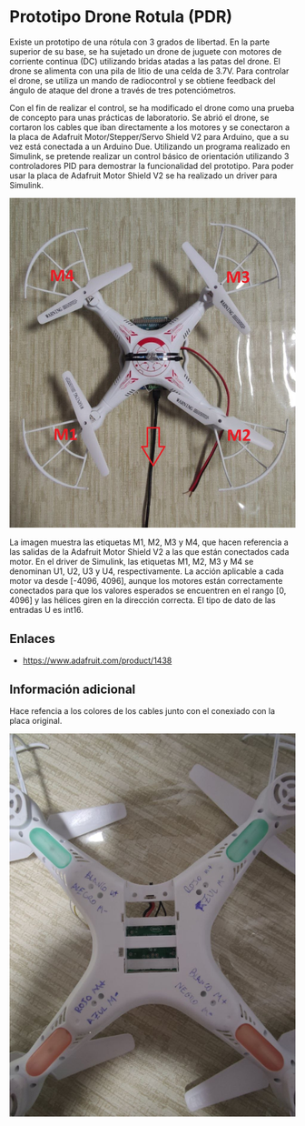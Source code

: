 # Prototipo Drone Rotula (PDR)

Existe un prototipo de una rótula con 3 grados de libertad. En la parte superior de su base, se ha sujetado un drone de juguete con motores de corriente continua (DC) utilizando bridas atadas a las patas del drone. El drone se alimenta con una pila de litio de una celda de 3.7V. Para controlar el drone, se utiliza un mando de radiocontrol y se obtiene feedback del ángulo de ataque del drone a través de tres potenciómetros.

Con el fin de realizar el control, se ha modificado el drone como una prueba de concepto para unas prácticas de laboratorio. Se abrió el drone, se cortaron los cables que iban directamente a los motores y se conectaron a la placa de Adafruit Motor/Stepper/Servo Shield V2 para Arduino, que a su vez está conectada a un Arduino Due. Utilizando un programa realizado en Simulink, se pretende realizar un control básico de orientación utilizando 3 controladores PID para demostrar la funcionalidad del prototipo. Para poder usar la placa de Adafruit Motor Shield V2 se ha realizado un driver para Simulink.

![](img/drone_vista_superior.jpg)

La imagen muestra las etiquetas M1, M2, M3 y M4, que hacen referencia a las salidas de la Adafruit Motor Shield V2 a las que están conectados cada motor. En el driver de Simulink, las etiquetas M1, M2, M3 y M4 se denominan U1, U2, U3 y U4, respectivamente. La acción aplicable a cada motor va desde [-4096, 4096], aunque los motores están correctamente conectados para que los valores esperados se encuentren en el rango [0, 4096] y las hélices giren en la dirección correcta. El tipo de dato de las entradas U es int16.

## Enlaces
- https://www.adafruit.com/product/1438


## Información adicional

Hace refencia a los colores de los cables junto con el conexiado con la placa original.

![](img/drone_vista_inferior.jpg)
